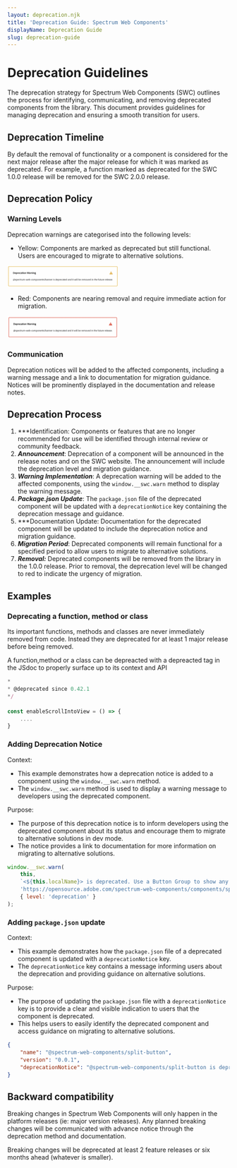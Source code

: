 ```yaml
---
layout: deprecation.njk
title: 'Deprecation Guide: Spectrum Web Components'
displayName: Deprecation Guide
slug: deprecation-guide
---
```


# Deprecation Guidelines

The deprecation strategy for Spectrum Web Components (SWC) outlines the process for identifying, communicating, and removing deprecated components from the library. This document provides guidelines for managing deprecation and ensuring a smooth transition for users.

## Deprecation Timeline

By default the removal of functionality or a component is considered for the next major release after the major release for which it was marked as deprecated. For example, a function marked as deprecated for the SWC 1.0.0 release will be removed for the SWC 2.0.0 release.

## Deprecation Policy

### Warning Levels

Deprecation warnings are categorised into the following levels:

-   Yellow: Components are marked as deprecated but still functional. Users are encouraged to migrate to alternative solutions.

<img src="https://raw.githubusercontent.com/adobe/spectrum-web-components/98f9b338444fda239650d582d19879c7c72e04e4/.github/images/yellow-warning.png" alt="Yellow warning" width="50%"/>

-   Red: Components are nearing removal and require immediate action for migration.

<img src="https://github.com/adobe/spectrum-web-components/blob/98f9b338444fda239650d582d19879c7c72e04e4/.github/images/red-warning.png?raw=true" alt="Red warning" width="50%"/>

### Communication

Deprecation notices will be added to the affected components, including a warning message and a link to documentation for migration guidance. Notices will be prominently displayed in the documentation and release notes.

## Deprecation Process

1. \*\*\*Identification: Components or features that are no longer recommended for use will be identified through internal review or community feedback.
2. **_Announcement_**: Deprecation of a component will be announced in the release notes and on the SWC website. The announcement will include the deprecation level and migration guidance.
3. **_Warning Implementation_**: A deprecation warning will be added to the affected components, using the `window.__swc.warn` method to display the warning message.
4. **_Package.json Update_**: The `package.json` file of the deprecated component will be updated with a `deprecationNotice` key containing the deprecation message and guidance.
5. \*\*\*Documentation Update: Documentation for the deprecated component will be updated to include the deprecation notice and migration guidance.
6. **_Migration Period_**: Deprecated components will remain functional for a specified period to allow users to migrate to alternative solutions.
7. **_Removal:_** Deprecated components will be removed from the library in the 1.0.0 release. Prior to removal, the deprecation level will be changed to red to indicate the urgency of migration.

## Examples

### Deprecating a function, method or class

Its important functions, methods and classes are never immediately removed from code.
Instead they are deprecated for at least 1 major release before being removed.

A function,method or a class can be depreacted with a depreacted tag in the JSdoc to properly surface up to its context and API

```js
*
* @deprecated since 0.42.1
*/

const enableScrollIntoView = () => {
    ....
}
```

### Adding Deprecation Notice

Context:

-   This example demonstrates how a deprecation notice is added to a component using the `window.__swc.warn` method.
-   The `window.__swc.warn` method is used to display a warning message to developers using the deprecated component.

Purpose:

-   The purpose of this deprecation notice is to inform developers using the deprecated component about its status and encourage them to migrate to alternative solutions in dev mode.
-   The notice provides a link to documentation for more information on migrating to alternative solutions.

```js
window.__swc.warn(
    this,
    `<${this.localName}> is deprecated. Use a Button Group to show any additional actions related to the most critical action.`,
    'https://opensource.adobe.com/spectrum-web-components/components/split-button/#deprecation',
    { level: 'deprecation' }
);
```

### Adding `package.json` update

Context:

-   This example demonstrates how the `package.json` file of a deprecated component is updated with a `deprecationNotice` key.
-   The `deprecationNotice` key contains a message informing users about the deprecation and providing guidance on alternative solutions.

Purpose:

-   The purpose of updating the `package.json` file with a `deprecationNotice` key is to provide a clear and visible indication to users that the component is deprecated.
-   This helps users to easily identify the deprecated component and access guidance on migrating to alternative solutions.

```json
{
    "name": "@spectrum-web-components/split-button",
    "version": "0.0.1",
    "deprecationNotice": "@spectrum-web-components/split-button is deprecated."
}
```

## Backward compatibility

Breaking changes in Spectrum Web Components will only happen in the platform releases (ie: major version releases). Any planned breaking changes will be communicated with advance notice through the deprecation method and documentation.

Breaking changes will be deprecated at least 2 feature releases or six months ahead (whatever is smaller).
